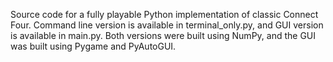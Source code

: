 Source code for a fully playable Python implementation of classic Connect Four. Command line version is available in terminal_only.py, and GUI version is available in main.py. Both versions were built using NumPy, and the GUI was built using Pygame and PyAutoGUI.
